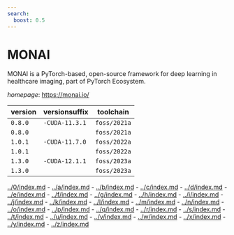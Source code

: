 ```yaml
---
search:
  boost: 0.5
---
```

# MONAI

MONAI is a PyTorch-based, open-source framework for deep learning in healthcare imaging, part of PyTorch Ecosystem.

*homepage*: <https://monai.io/>

version | versionsuffix | toolchain
--------|---------------|----------
``0.8.0`` | ``-CUDA-11.3.1`` | ``foss/2021a``
``0.8.0`` |  | ``foss/2021a``
``1.0.1`` | ``-CUDA-11.7.0`` | ``foss/2022a``
``1.0.1`` |  | ``foss/2022a``
``1.3.0`` | ``-CUDA-12.1.1`` | ``foss/2023a``
``1.3.0`` |  | ``foss/2023a``

[../0/index.md](0) - [../a/index.md](a) - [../b/index.md](b) - [../c/index.md](c) - [../d/index.md](d) - [../e/index.md](e) - [../f/index.md](f) - [../g/index.md](g) - [../h/index.md](h) - [../i/index.md](i) - [../j/index.md](j) - [../k/index.md](k) - [../l/index.md](l) - [../m/index.md](m) - [../n/index.md](n) - [../o/index.md](o) - [../p/index.md](p) - [../q/index.md](q) - [../r/index.md](r) - [../s/index.md](s) - [../t/index.md](t) - [../u/index.md](u) - [../v/index.md](v) - [../w/index.md](w) - [../x/index.md](x) - [../y/index.md](y) - [../z/index.md](z)

